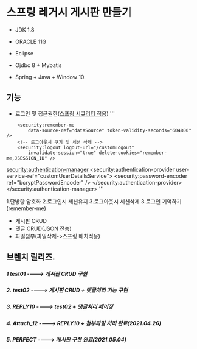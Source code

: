# 스프링 레거시 게시판 만들기
+ JDK 1.8
 
+ ORACLE 11G
 
+ Eclipse
 
+ Ojdbc 8 + Mybatis
 
+ Spring + Java + Window 10.
 
 
 
 ## 기능
+ 로그인 및 접근권한(<a href="https://github.com/newcodingtest/SpingCM/blob/Spring/src/main/webapp/WEB-INF/spring/security-context.xml">스프링 시큐리티 적용</a>)
'''	
<!-- 로그인 세션유지 -->
		<security:remember-me
			data-source-ref="dataSource" token-validity-seconds="604800" />
		<!-- 로그아웃시 쿠기 및 세션 삭제 -->
		<security:logout logout-url="/customLogout"
			invalidate-session="true" delete-cookies="remember-me,JSESSION_ID" />
<security:authentication-manager>
		<!-- 로그인 인증 절차확인 -->
		<security:authentication-provider
			user-service-ref="customUserDetailsService">
			<!-- 비밀번호 단방향 암호화 등록 -->
			<security:password-encoder
				ref="bcryptPasswordEncoder" />
		</security:authentication-provider>
	</security:authentication-manager> 
'''
	
	

1.단방향 암호화 2.로그인시 세션유지 3.로그아웃시 세션삭제 3.로그인 기억하기(remember-me)

+ 게시판 CRUD
+ 댓글 CRUD(JSON 전송)
+ 파일첨부(파일삭제->스프링 배치적용)
 
 
 
 
 
 
 
 
 
 

## 브렌치 릴리즈.
 ##### 1  test01 ----> 게시판 CRUD 구현
 ##### 2. test02 ----> 게시판 CRUD + 댓글처리 기능 구현
 ##### 3. REPLY10 ----> test02 + 댓글처리 페이징
 ##### 4. Attach_12 ----> REPLY10 + 첨부파일 처리 완료(2021.04.26)
 ##### 5. PERFECT ----> 게시판 구현 완료(2021.05.04)
 
 
 
 
 
